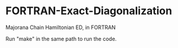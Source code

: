 # FORTRAN-Exact-Diagonalization
Majorana Chain Hamiltonian ED, in FORTRAN

Run "make" in the same path to run the code.
